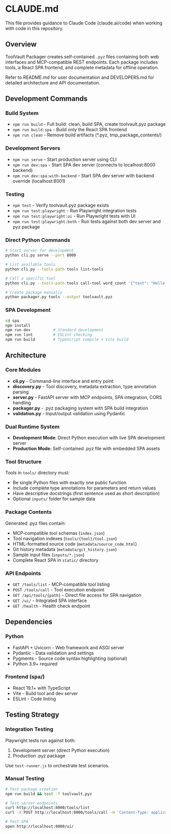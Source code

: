 # CLAUDE.md

This file provides guidance to Claude Code (claude.ai/code) when working with code in this repository.

## Overview

ToolVault Packager creates self-contained `.pyz` files containing both web interfaces and MCP-compatible REST endpoints. Each package includes tools, a React SPA frontend, and complete metadata for offline operation.

Refer to README.md for user documentation and DEVELOPERS.md for detailed architecture and API documentation.

## Development Commands

### Build System
- `npm run build` - Full build: clean, build SPA, create toolvault.pyz package
- `npm run build:spa` - Build only the React SPA frontend
- `npm run clean` - Remove build artifacts (*.pyz, tmp_package_contents/)

### Development Servers
- `npm run serve` - Start production server using CLI
- `npm run dev:spa` - Start SPA dev server (connects to localhost:8000 backend)
- `npm run dev:spa:with-backend` - Start SPA dev server with backend override (localhost:8001)

### Testing
- `npm test` - Verify toolvault.pyz package exists
- `npm run test:playwright` - Run Playwright integration tests
- `npm run test:playwright:ui` - Run Playwright tests with UI
- `npm run test:playwright:both` - Run tests against both dev server and pyz package

### Direct Python Commands
```bash
# Start server for development
python cli.py serve --port 8000

# List available tools
python cli.py --tools-path tools list-tools

# Call a specific tool
python cli.py --tools-path tools call-tool word_count '{"text": "Hello world"}'

# Create package manually
python packager.py tools --output toolvault.pyz
```

### SPA Development
```bash
cd spa
npm install
npm run dev          # Standard development
npm run lint         # ESLint checking
npm run build        # TypeScript compile + Vite build
```

## Architecture

### Core Modules
- **cli.py** - Command-line interface and entry point
- **discovery.py** - Tool discovery, metadata extraction, type annotation parsing
- **server.py** - FastAPI server with MCP endpoints, SPA integration, CORS handling
- **packager.py** - .pyz packaging system with SPA build integration
- **validation.py** - Input/output validation using Pydantic

### Dual Runtime System
- **Development Mode**: Direct Python execution with live SPA development server
- **Production Mode**: Self-contained .pyz file with embedded SPA assets

### Tool Structure
Tools in `tools/` directory must:
- Be single Python files with exactly one public function
- Include complete type annotations for parameters and return values
- Have descriptive docstrings (first sentence used as short description)
- Optional `inputs/` folder for sample data

### Package Contents
Generated .pyz files contain:
- MCP-compatible tool schemas (`index.json`)
- Tool navigation indexes (`tools/{tool}/tool.json`)
- HTML-formatted source code (`metadata/source_code.html`)
- Git history metadata (`metadata/git_history.json`)
- Sample input files (`inputs/*.json`)
- Complete React SPA in `static/` directory

### API Endpoints
- `GET /tools/list` - MCP-compatible tool listing
- `POST /tools/call` - Tool execution endpoint
- `GET /api/tools/{path}` - Direct file access for SPA navigation
- `GET /ui/` - Integrated SPA interface
- `GET /health` - Health check endpoint

## Dependencies

### Python
- FastAPI + Uvicorn - Web framework and ASGI server
- Pydantic - Data validation and settings
- Pygments - Source code syntax highlighting (optional)
- Python 3.9+ required

### Frontend (spa/)
- React 19.1+ with TypeScript
- Vite - Build tool and dev server
- ESLint - Code linting

## Testing Strategy

### Integration Testing
Playwright tests run against both:
1. Development server (direct Python execution)
2. Production .pyz package

Use `test-runner.js` to orchestrate test scenarios.

### Manual Testing
```bash
# Test package creation
npm run build && test -f toolvault.pyz

# Test server endpoints
curl http://localhost:8000/tools/list
curl -X POST http://localhost:8000/tools/call -H 'Content-Type: application/json' -d '{"name": "word_count", "arguments": {"text": "test"}}'

# Test SPA
open http://localhost:8000/ui/
```